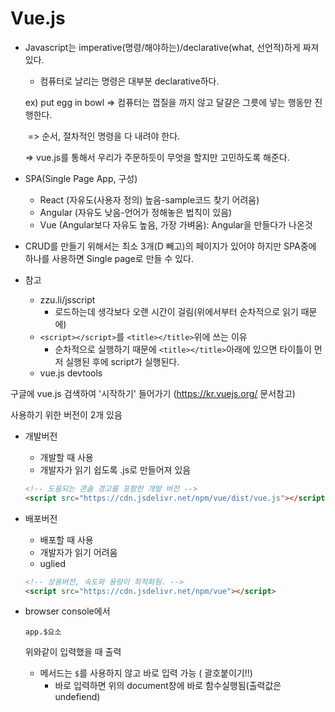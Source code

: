 # Vue.js

* Javascript는 imperative(명령/해야하는)/declarative(what, 선언적)하게 짜져 있다. 

  * 컴퓨터로 날리는 명령은 대부분 declarative하다.

  ex) put egg in bowl => 컴퓨터는 껍질을 까지 않고 달걀은 그릇에 넣는 행동만 진행한다.

  ​	=> 순서, 절차적인 명령을 다 내려야 한다.

  => vue.js를 통해서 우리가 주문하듯이 무엇을 할지만 고민하도록 해준다.

* SPA(Single Page App, 구성)
  * React (자유도(사용자 정의) 높음-sample코드 찾기 어려움)
  * Angular (자유도 낮음-언어가 정해놓은 법칙이 있음)
  * Vue (Angular보다 자유도 높음, 가장 가벼움): Angular을 만들다가 나온것 
* CRUD를 만들기 위해서는 최소 3개(D 빼고)의 페이지가 있어야 하지만 SPA중에 하나를 사용하면 Single page로 만들 수 있다.



* 참고 
  * zzu.li/jsscript
    *  로드하는데 생각보다 오랜 시간이 걸림(위에서부터 순차적으로 읽기 때문에)
  * `<script></script>`를 `<title></title>`위에 쓰는 이유
    * 순차적으로 실행하기 때문에 `<title></title>`아래에 있으면 타이틀이 먼저 실행된 후에 script가 실행된다.
  * vue.js devtools





구글에 vue.js 검색하여 '시작하기' 들어가기 (<https://kr.vuejs.org/> 문서참고) 

사용하기 위한 버전이 2개 있음

* 개발버전

  * 개발할 때 사용 
  * 개발자가 읽기 쉽도록 .js로 만들어져 있음

  ```html
  <!-- 도움되는 콘솔 경고를 포함한 개발 버전 -->
  <script src="https://cdn.jsdelivr.net/npm/vue/dist/vue.js"></script>
  ```

* 배포버전

  * 배포할 때 사용
  * 개발자가 읽기 어려움
  * uglied 

  ```html
  <!-- 상용버전, 속도와 용량이 최적화됨. -->
  <script src="https://cdn.jsdelivr.net/npm/vue"></script>
  ```







* browser console에서

  ```
  app.$요소
  ```

  위와같이 입력했을 때 출력

  * 메서드는 `$`를 사용하지 않고 바로 입력 가능 ( 괄호붙이기!!)
    * 바로 입력하면 위의 document창에 바로 함수실행됨(출력값은 undefiend)

